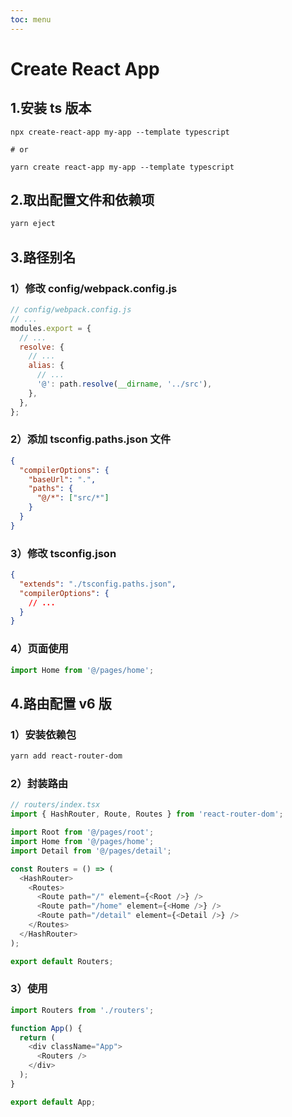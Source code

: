 ```yaml
---
toc: menu
---
```


# Create React App

## 1.安装 ts 版本

```shell
npx create-react-app my-app --template typescript

# or

yarn create react-app my-app --template typescript
```

## 2.取出配置文件和依赖项

```bash
yarn eject
```

## 3.路径别名

### 1）修改 config/webpack.config.js

```js
// config/webpack.config.js
// ...
modules.export = {
  // ...
  resolve: {
    // ...
    alias: {
      // ...
      '@': path.resolve(__dirname, '../src'),
    },
  },
};
```

### 2）添加 tsconfig.paths.json 文件

```json
{
  "compilerOptions": {
    "baseUrl": ".",
    "paths": {
      "@/*": ["src/*"]
    }
  }
}
```

### 3）修改 tsconfig.json

```json
{
  "extends": "./tsconfig.paths.json",
  "compilerOptions": {
    // ...
  }
}
```

### 4）页面使用

```js
import Home from '@/pages/home';
```

## 4.路由配置 v6 版

### 1）安装依赖包

```bash
yarn add react-router-dom
```

### 2）封装路由

```js
// routers/index.tsx
import { HashRouter, Route, Routes } from 'react-router-dom';

import Root from '@/pages/root';
import Home from '@/pages/home';
import Detail from '@/pages/detail';

const Routers = () => (
  <HashRouter>
    <Routes>
      <Route path="/" element={<Root />} />
      <Route path="/home" element={<Home />} />
      <Route path="/detail" element={<Detail />} />
    </Routes>
  </HashRouter>
);

export default Routers;
```

### 3）使用

```js
import Routers from './routers';

function App() {
  return (
    <div className="App">
      <Routers />
    </div>
  );
}

export default App;
```

